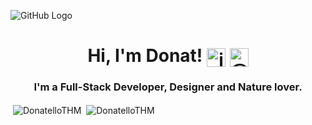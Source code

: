 ![GitHub Logo](https://i.ibb.co/VWtGMXc/Artboard-1-4x.png)
<h1 align=center>Hi, I'm Donat!  <span><a href=https://www.linkedin.com/in/donat-pllana-a1b541145 target="blank"><img align="center" src=https://devicon.dev/devicon.git/icons/linkedin/linkedin-original.svg alt="jacksonchen171" height="30" width="30" /></a>
<a href=https://medium.com/@donatpllana target="blank"><img align="center" src=https://cdn.jsdelivr.net/npm/simple-icons@3.0.1/icons/medium.svg alt="@jacksonchen171" height="30" width="30" /></a></span></h1>
 <h3 align=center>I'm a Full-Stack Developer, Designer and Nature lover. </h1>
<span align="center">&nbsp;<img align="center" src="https://github-readme-stats.vercel.app/api?username=DonatelloTHM&show_icons=true&icon_color=686d76&title_color=212121&hide_border=true" alt="DonatelloTHM" /></span>
<span align="center">&nbsp;<img align="center" src="https://github-readme-stats.vercel.app/api/top-langs/?username=DonatelloTHM&langs_count=3&title_color=212121&hide_border=true" alt="DonatelloTHM" /></span>
